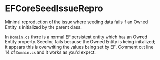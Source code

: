# EFCoreSeedIssueRepro
Minimal reproduction of the issue where seeding data fails if an Owned Entity is initialized by the parent class.

In `Domain.cs` there is a normal EF persistent entity which has an Owned Entity property. Seeding fails because the
Owned Entity is being initialized; it appears this is overwriting the values being set by EF. Comment out line 14 of 
`Domain.cs` and it works as you'd expect. 
